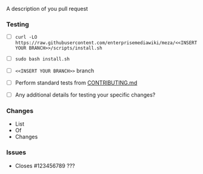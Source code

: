 A description of you pull request

### Testing

- [ ] `curl -LO https://raw.githubusercontent.com/enterprisemediawiki/meza/<<INSERT YOUR BRANCH>>/scripts/install.sh`
- [ ] `sudo bash install.sh`
- [ ] `<<INSERT YOUR BRANCH>>` branch
- [ ] Perform standard tests from [CONTRIBUTING.md](https://github.com/enterprisemediawiki/meza/blob/master/CONTRIBUTING.md)
- [ ] Any additional details for testing your specific changes?


### Changes

* List
* Of
* Changes

### Issues

* Closes #123456789 ???